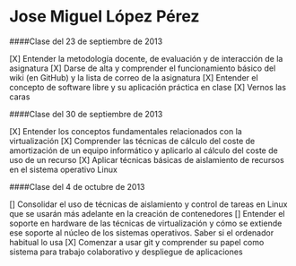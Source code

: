 Jose Miguel López Pérez
=======================

####Clase del 23 de septiembre de 2013

[X] Entender la metodología docente, de evaluación y de interacción de la asignatura
[X] Darse de alta y comprender el funcionamiento básico del wiki (en GitHub) y la lista de correo de la asignatura
[X] Entender el concepto de software libre y su aplicación práctica en clase
[X] Vernos las caras


####Clase del 30 de septiembre de 2013

[X] Entender los conceptos fundamentales relacionados con la virtualización
[X] Comprender las técnicas de cálculo del coste de amortización de un equipo informático y aplicarlo al cálculo del coste de uso de un recurso
[X] Aplicar técnicas básicas de aislamiento de recursos en el sistema operativo Linux
 


####Clase del 4 de octubre de 2013

[] Consolidar el uso de técnicas de aislamiento y control de tareas en Linux que se usarán más adelante en la creación de contenedores
[] Entender el soporte en hardware de las técnicas de virtualización y cómo se extiende ese soporte al núcleo de los sistemas operativos. Saber si el ordenador habitual lo usa
[X] Comenzar a usar git y comprender su papel como sistema para trabajo colaborativo y despliegue de aplicaciones



